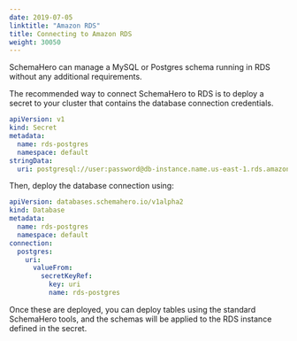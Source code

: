 ```yaml
---
date: 2019-07-05
linktitle: "Amazon RDS"
title: Connecting to Amazon RDS
weight: 30050
---
```


SchemaHero can manage a MySQL or Postgres schema running in RDS without any additional requirements.

The recommended way to connect SchemaHero to RDS is to deploy a secret to your cluster that contains the database connection credentials.

```yaml
apiVersion: v1
kind: Secret
metadata:
  name: rds-postgres
  namespace: default
stringData:
  uri: postgresql://user:password@db-instance.name.us-east-1.rds.amazonaws.com/db-name?connect_timeout=10&application_name=schemahero
```

Then, deploy the database connection using:

```yaml
apiVersion: databases.schemahero.io/v1alpha2
kind: Database
metadata:
  name: rds-postgres
  namespace: default
connection:
  postgres:
    uri:
      valueFrom:
        secretKeyRef:
          key: uri
          name: rds-postgres
```

Once these are deployed, you can deploy tables using the standard SchemaHero tools, and the schemas will be applied to the RDS instance defined in the secret.
